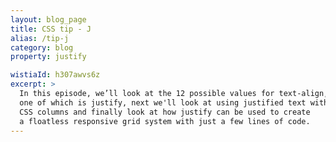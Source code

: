 ```yaml
---
layout: blog_page
title: CSS tip - J
alias: /tip-j
category: blog
property: justify

wistiaId: h307awvs6z
excerpt: >
  In this episode, we’ll look at the 12 possible values for text-align,
  one of which is justify, next we'll look at using justified text with
  CSS columns and finally look at how justify can be used to create
  a floatless responsive grid system with just a few lines of code.
---
```


